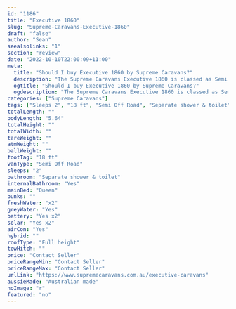 ```yaml
---
id: "1186"
title: "Executive 1860"
slug: "Supreme-Caravans-Executive-1860"
draft: "false"
author: "Sean"
seealsolinks: "1"
section: "review"
date: "2022-10-10T22:00:09+11:00"
meta:
  title: "Should I buy Executive 1860 by Supreme Caravans?"
  description: "The Supreme Caravans Executive 1860 is classed as Semi Off Road, and sleeps 2 people. It is Australian made and comes in at 18 ft. It generally has Separate shower & toilet."
  ogtitle: "Should I buy Executive 1860 by Supreme Caravans?"
  ogdescription: "The Supreme Caravans Executive 1860 is classed as Semi Off Road, and sleeps 2 people. It is Australian made and comes in at 18 ft. It generally has Separate shower & toilet."
categories: ["Supreme Caravans"]
tags: ["Sleeps 2", "18 ft", "Semi Off Road", "Separate shower & toilet", "Full height", "Price Unknown", "Australian made"]
totalLength: ""
bodyLength: "5.64"
totalHeight: ""
totalWidth: ""
tareWeight: ""
atmWeight: ""
ballWeight: ""
footTag: "18 ft"
vanType: "Semi Off Road"
sleeps: "2"
bathroom: "Separate shower & toilet"
internalBathroom: "Yes"
mainBed: "Queen"
bunks: ""
freshWater: "x2"
greyWater: "Yes"
battery: "Yes x2"
solar: "Yes x2"
airCon: "Yes"
hybrid: ""
roofType: "Full height"
towHitch: ""
price: "Contact Seller"
priceRangeMin: "Contact Seller"
priceRangeMax: "Contact Seller"
urlLink: "https://www.supremecaravans.com.au/executive-caravans"
aussieMade: "Australian made"
noImage: "r"
featured: "no"
---
```

